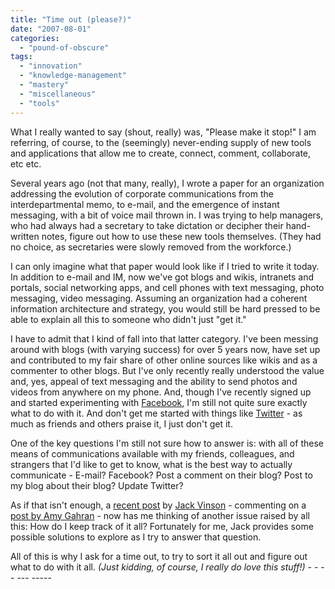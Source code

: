 ```yaml
---
title: "Time out (please?)"
date: "2007-08-01"
categories: 
  - "pound-of-obscure"
tags: 
  - "innovation"
  - "knowledge-management"
  - "mastery"
  - "miscellaneous"
  - "tools"
---
```


What I really wanted to say (shout, really) was, "Please make it stop!" I am referring, of course, to the (seemingly) never-ending supply of new tools and applications that allow me to create, connect, comment, collaborate, etc etc.

Several years ago (not that many, really), I wrote a paper for an organization addressing the evolution of corporate communications from the interdepartmental memo, to e-mail, and the emergence of instant messaging, with a bit of voice mail thrown in. I was trying to help managers, who had always had a secretary to take dictation or decipher their hand-written notes, figure out how to use these new tools themselves. (They had no choice, as secretaries were slowly removed from the workforce.)

I can only imagine what that paper would look like if I tried to write it today. In addition to e-mail and IM, now we've got blogs and wikis, intranets and portals, social networking apps, and cell phones with text messaging, photo messaging, video messaging. Assuming an organization had a coherent information architecture and strategy, you would still be hard pressed to be able to explain all this to someone who didn't just "get it."

I have to admit that I kind of fall into that latter category. I've been messing around with blogs (with varying success) for over 5 years now, have set up and contributed to my fair share of other online sources like wikis and as a commenter to other blogs. But I've only recently really understood the value and, yes, appeal of text messaging and the ability to send photos and videos from anywhere on my phone. And, though I've recently signed up and started experimenting with [Facebook](http://www.facebook.com "Facebook"), I'm still not quite sure exactly what to do with it. And don't get me started with things like [Twitter](http://twitter.com/ "Twitter.com") - as much as friends and others praise it, I just don't get it.

One of the key questions I'm still not sure how to answer is: with all of these means of communications available with my friends, colleagues, and strangers that I'd like to get to know, what is the best way to actually communicate - E-mail? Facebook? Post a comment on their blog? Post to my blog about their blog? Update Twitter?

As if that isn't enough, a [recent post](http://blog.jackvinson.com/archives/2007/07/31/the_elusive_me_collector.html "The elusive Me collector") by [Jack Vinson](http://www.jackvinson.com "Jack Vinson") - commenting on a [post by Amy Gahran](http://www.contentious.com/archives/2007/07/30/i-want-one-place-for-all-my-content-pipe-dream/ "I want one place for all my content: Pipe Dream?") - now has me thinking of another issue raised by all this: How do I keep track of it all? Fortunately for me, Jack provides some possible solutions to explore as I try to answer that question.

All of this is why I ask for a time out, to try to sort it all out and figure out what to do with it all. _(Just kidding, of course, I really do love this stuff!)_ - - -- --- -----
